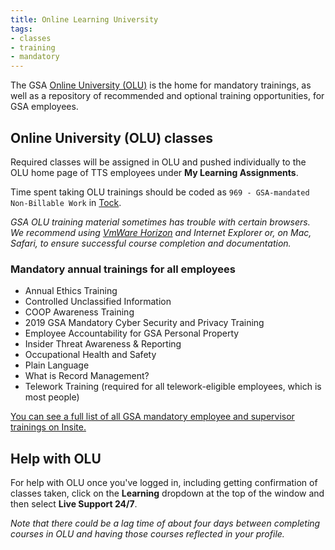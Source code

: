 ```yaml
---
title: Online Learning University
tags:
- classes
- training
- mandatory
---
```


The GSA [Online University (OLU)](https://gsaolu.gsa.gov/) is the home for mandatory trainings, as well as a repository of recommended and optional training opportunities, for GSA employees.

## <a id="online-university">Online University (OLU) classes</a>

Required classes will be assigned in OLU and pushed individually to the OLU home page of TTS employees under **My Learning Assignments**.

Time spent taking OLU trainings should be coded as `969 - GSA-mandated Non-Billable Work` in [Tock]({{site.baseurl}}/tock).

*GSA OLU training material sometimes has trouble with certain browsers. We recommend using [VmWare Horizon]({{site.baseurl}}/vmware-horizon) and Internet Explorer or, on Mac, Safari, to ensure successful course completion and documentation.*

### Mandatory annual trainings for all employees

* Annual Ethics Training
* Controlled Unclassified Information
* COOP Awareness Training
* 2019 GSA Mandatory Cyber Security and Privacy Training
* Employee Accountability for GSA Personal Property
* Insider Threat Awareness & Reporting
* Occupational Health and Safety
* Plain Language
* What is Record Management?
* Telework Training (required for all telework-eligible employees, which is most people)

[You can see a full list of all GSA mandatory employee and supervisor trainings on Insite.](https://insite.gsa.gov/employee-resources/training-and-development/mandatory-training)


## Help with OLU

For help with OLU once you've logged in, including getting confirmation of classes taken, click on the **Learning** dropdown at the top of the window and then select **Live Support 24/7**.

*Note that there could be a lag time of about four days between completing courses in OLU and having those courses reflected in your profile.*
